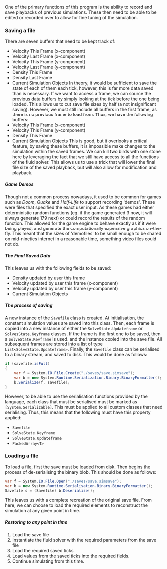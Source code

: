 One of the primary functions of this program is the ability to record and save playbacks of previous simulations. These then need to be able to be edited or recorded over to allow for fine tuning of the simulation.

### Saving a file
There are seven buffers that need to be kept track of:
- Velocity This Frame (x-component)
- Velocity Last Frame (x-component)
- Velocity This Frame (y-component)
- Velocity Last Frame (y-component)
- Density This Frame 
- Density Last Frame
- Current Simulation Objects
In theory, it would be sufficient to save the state of each of them each tick, however, this is far more data saved than is necessary. If we want to access a frame, we can source the previous data buffers by simply looking at the tick before the one being loaded. This allows us to cut save file sizes by half (a not insignificant saving). However, we must still include all buffers in the first frame, as there is no previous frame to load from.
Thus, we have the following buffers:
- Velocity This Frame (x-component)
- Velocity This Frame (y-component)
- Density This Frame
- Current Simulation Objects
This is good, but it overlooks a critical feature, by saving these buffers, it is impossible make changes to the simulation within the saved frames. We can kill two birds with one stone here by leveraging the fact that we still have access to all the functions of the fluid solver. This allows us to use a trick that will lower the final file size of the saved playback, but will also allow for modification and playback.
##### Game Demos
Though not a common process nowadays, it used to be common for games such as *Doom*, *Quake* and *Half-Life* to support recording 'demos'. These were files that specified the exact user input. As these games had either deterministic random functions (eg. if the game generated 3 now, it will always generate 179 next) or could record the results of the random function. This allowed for the game engine to behave exactly as if it were being played, and generate the computationally expensive graphics on-the-fly. This meant that the sizes of 'demofiles' to be small enough to be shared on mid-nineties internet in a reasonable time, something video files could not do. 
##### The Final Saved Data
This leaves us with the following fields to be saved:
- Density updated by user this frame
- Velocity updated by user this frame (x-component)
- Velocity updated by user this frame (y-component)
- Current Simulation Objects
##### The process of saving
A new instance of the `Savefile` class is created. At initialisation, the constant simulation values are saved into this class. Then, each frame is copied into a new instance of either the `SolveState.Updateframe` or `SolvesState.Keyframe` classes. If the frame is the first one to be saved, then a `SolveState.Keyframe` is used, and the instance copied into the save file. All subsequent frames are stored into a list of type `List<SolveState.Updateframe>`. Finally, the `Savefile` class can be serialised to a binary stream, and saved to disk. This would be done as follows:
```cs
if (savefile.isFull)
{
	var f = System.IO.File.Create("./saves/save.simsave");
    var b = new System.Runtime.Serialization.Binary.BinaryFormatter();
    b.Serialize(f, savefile);
}
```
However, to be able to use the serialisation functions provided by the language, each class that must be serialised must be marked as `[System.Serializable]`. This must be applied to all custom classes that need serialising. Thus, this means that the following must have this property applied: 
- `Savefile`
- `SolveState.Keyframe`
- `SolveState.Updateframe`
- `PackedArray<T>`
### Loading a file 
To load a file, first the save must be loaded from disk. Then begins the process of de-serialising the binary blob. This should be done as follows:
```c#
var f = System.IO.File.Open("./saves/save.simsave");
var b = new System.Runtime.Serialisation.Binary.BinaryFormatter();
Savefile s = (Savefile) b.Deserialize();
```
This leaves us with a complete recreation of the original save file. From here, we can choose to load the required elements to reconstruct the simulation at any given point in time.
##### Restoring to any point in time
1. Load the save file
2. Instantiate the fluid solver with the required parameters from the save file
3. Load the required saved ticks
4. Load values from the saved ticks into the required fields.
5. Continue simulating from this time.